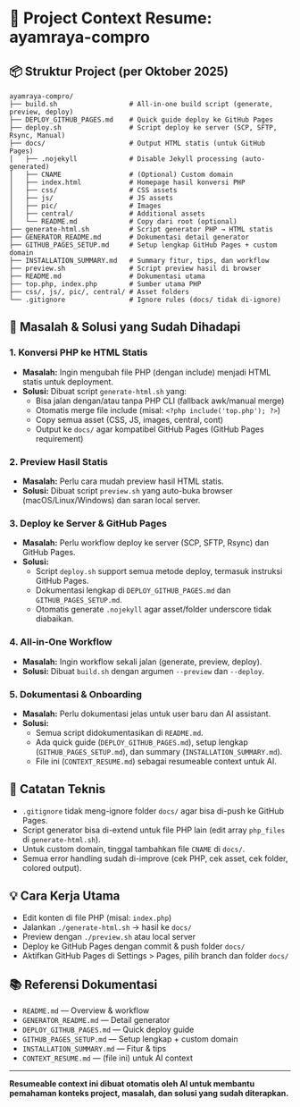 # 📝 Project Context Resume: ayamraya-compro

## 📦 Struktur Project (per Oktober 2025)

```
ayamraya-compro/
├── build.sh                  # All-in-one build script (generate, preview, deploy)
├── DEPLOY_GITHUB_PAGES.md    # Quick guide deploy ke GitHub Pages
├── deploy.sh                 # Script deploy ke server (SCP, SFTP, Rsync, Manual)
├── docs/                     # Output HTML statis (untuk GitHub Pages)
│   ├── .nojekyll             # Disable Jekyll processing (auto-generated)
│   ├── CNAME                 # (Optional) Custom domain
│   ├── index.html            # Homepage hasil konversi PHP
│   ├── css/                  # CSS assets
│   ├── js/                   # JS assets
│   ├── pic/                  # Images
│   ├── central/              # Additional assets
│   └── README.md             # Copy dari root (optional)
├── generate-html.sh          # Script generator PHP → HTML statis
├── GENERATOR_README.md       # Dokumentasi detail generator
├── GITHUB_PAGES_SETUP.md     # Setup lengkap GitHub Pages + custom domain
├── INSTALLATION_SUMMARY.md   # Summary fitur, tips, dan workflow
├── preview.sh                # Script preview hasil di browser
├── README.md                 # Dokumentasi utama
├── top.php, index.php        # Sumber utama PHP
├── css/, js/, pic/, central/ # Asset folders
└── .gitignore                # Ignore rules (docs/ tidak di-ignore)
```

## 🚩 Masalah & Solusi yang Sudah Dihadapi

### 1. **Konversi PHP ke HTML Statis**
- **Masalah:** Ingin mengubah file PHP (dengan include) menjadi HTML statis untuk deployment.
- **Solusi:** Dibuat script `generate-html.sh` yang:
  - Bisa jalan dengan/atau tanpa PHP CLI (fallback awk/manual merge)
  - Otomatis merge file include (misal: `<?php include('top.php'); ?>`)
  - Copy semua asset (CSS, JS, images, central, cont)
  - Output ke `docs/` agar kompatibel GitHub Pages (GitHub Pages requirement)

### 2. **Preview Hasil Statis**
- **Masalah:** Perlu cara mudah preview hasil HTML statis.
- **Solusi:** Dibuat script `preview.sh` yang auto-buka browser (macOS/Linux/Windows) dan saran local server.

### 3. **Deploy ke Server & GitHub Pages**
- **Masalah:** Perlu workflow deploy ke server (SCP, SFTP, Rsync) dan GitHub Pages.
- **Solusi:**
  - Script `deploy.sh` support semua metode deploy, termasuk instruksi GitHub Pages.
  - Dokumentasi lengkap di `DEPLOY_GITHUB_PAGES.md` dan `GITHUB_PAGES_SETUP.md`.
  - Otomatis generate `.nojekyll` agar asset/folder underscore tidak diabaikan.

### 4. **All-in-One Workflow**
- **Masalah:** Ingin workflow sekali jalan (generate, preview, deploy).
- **Solusi:** Dibuat `build.sh` dengan argumen `--preview` dan `--deploy`.

### 5. **Dokumentasi & Onboarding**
- **Masalah:** Perlu dokumentasi jelas untuk user baru dan AI assistant.
- **Solusi:**
  - Semua script didokumentasikan di `README.md`.
  - Ada quick guide (`DEPLOY_GITHUB_PAGES.md`), setup lengkap (`GITHUB_PAGES_SETUP.md`), dan summary (`INSTALLATION_SUMMARY.md`).
  - File ini (`CONTEXT_RESUME.md`) sebagai resumeable context untuk AI.

## 🧠 Catatan Teknis
- `.gitignore` tidak meng-ignore folder `docs/` agar bisa di-push ke GitHub Pages.
- Script generator bisa di-extend untuk file PHP lain (edit array `php_files` di `generate-html.sh`).
- Untuk custom domain, tinggal tambahkan file `CNAME` di `docs/`.
- Semua error handling sudah di-improve (cek PHP, cek asset, cek folder, colored output).

## 💡 Cara Kerja Utama
- Edit konten di file PHP (misal: `index.php`)
- Jalankan `./generate-html.sh` → hasil ke `docs/`
- Preview dengan `./preview.sh` atau local server
- Deploy ke GitHub Pages dengan commit & push folder `docs/`
- Aktifkan GitHub Pages di Settings > Pages, pilih branch dan folder `docs/`

## 📚 Referensi Dokumentasi
- `README.md` — Overview & workflow
- `GENERATOR_README.md` — Detail generator
- `DEPLOY_GITHUB_PAGES.md` — Quick deploy guide
- `GITHUB_PAGES_SETUP.md` — Setup lengkap + custom domain
- `INSTALLATION_SUMMARY.md` — Fitur & tips
- `CONTEXT_RESUME.md` — (file ini) untuk AI context

---

**Resumeable context ini dibuat otomatis oleh AI untuk membantu pemahaman konteks project, masalah, dan solusi yang sudah diterapkan.**
